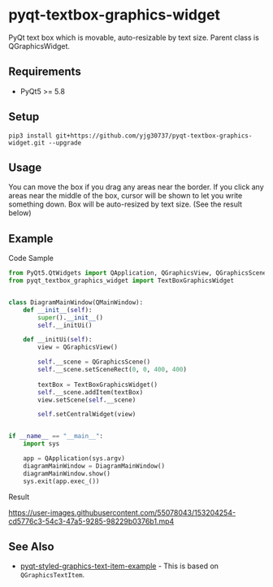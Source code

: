 # pyqt-textbox-graphics-widget
PyQt text box which is movable, auto-resizable by text size. Parent class is QGraphicsWidget.

## Requirements
* PyQt5 >= 5.8

## Setup
```pip3 install git+https://github.com/yjg30737/pyqt-textbox-graphics-widget.git --upgrade```

## Usage
You can move the box if you drag any areas near the border. If you click any areas near the middle of the box, cursor will be shown to let you write something down. Box will be auto-resized by text size. (See the result below)

## Example
Code Sample
```python
from PyQt5.QtWidgets import QApplication, QGraphicsView, QGraphicsScene, QMainWindow
from pyqt_textbox_graphics_widget import TextBoxGraphicsWidget


class DiagramMainWindow(QMainWindow):
    def __init__(self):
        super().__init__()
        self.__initUi()

    def __initUi(self):
        view = QGraphicsView()

        self.__scene = QGraphicsScene()
        self.__scene.setSceneRect(0, 0, 400, 400)
        
        textBox = TextBoxGraphicsWidget()
        self.__scene.addItem(textBox)
        view.setScene(self.__scene)

        self.setCentralWidget(view)


if __name__ == "__main__":
    import sys

    app = QApplication(sys.argv)
    diagramMainWindow = DiagramMainWindow()
    diagramMainWindow.show()
    sys.exit(app.exec_())
```

Result

https://user-images.githubusercontent.com/55078043/153204254-cd5776c3-54c3-47a5-9285-98229b0376b1.mp4

## See Also
* <a href="https://github.com/yjg30737/pyqt-styled-graphics-text-item-example.git">pyqt-styled-graphics-text-item-example</a> - This is based on ```QGraphicsTextItem```.


